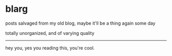# blarg

posts salvaged from my old blog, maybe it'll be a thing again some day

totally unorganized, and of varying quality

---

hey you, yes you reading this, you're cool.
